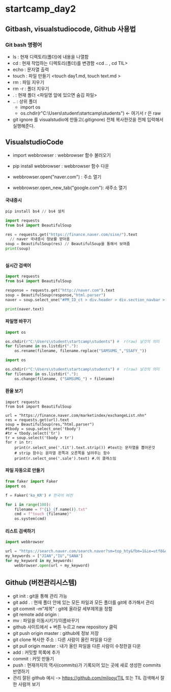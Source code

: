 # startcamp_day2

## Gitbash, visualstudiocode, Github 사용법

### Git bash 명령어

- ls : 현재 디렉토리(폴더)에 내용을 나열함 <ls>    
- cd : 현재 작업하는 디렉토리(폴더)를 변경함 <cd .. , cd TIL>
- echo : 문자열 출력
- touch : 파일 만들기 <touch day1.md, touch text.md >
- rm  : 파일 지우기
- rm -r : 폴더 지우기
- .  : 현재 폴더 <파일명 앞에 있으면 숨김 파일>
- .. : 상위 폴더
  - import os
  - os.chdir(r"C:\Users\student\startcamp\students") <- 여기서 r 은 raw
- git ignore 를 visualstudio에 만들고(.gitignore) 전체 복사한것을 전체 입력해서 실행해준다.



## VisualstudioCode

- import webbrowser : webbrowser 함수 불러오기

- pip install webbrowser : webbrowser 함수 다운

- webbrowser.open("naver.com") : 주소 열기

- webbrowser.open_new_tab("google.com"): 새주소 열기

#### 국내증시

  ``` python
  pip install bs4 // bs4 설치
  
  import requests
  from bs4 import BeautifulSoup
  
  res = requests.get("https://finance.naver.com/sise/").text 
    // naver 국내증시 정보를 받아옴
  soup = BeautifulSoup(res) // BeautifulSoup을 통해서 보여줌
  print(soup)
  
  
  
  ```

#### 실시간 검색어
```python
import requests
from bs4 import BeautifulSoup

response = requests.get("http://naver.com").text
soup = BeautifulSoup(response,"html.parser")
naver = soup.select_one("#PM_ID_ct > div.header > div.section_navbar > div.area_hotkeyword.PM_CL_realtimeKeyword_base > div.ah_list.PM_CL_realtimeKeyword_list_base > ul:nth-child(5) > li:nth-child(1) > a.ah_a > span.ah_k")

print(naver.text)
```



#### 파일명 바꾸기

```python
import os

os.chdir(r"C:\Users\student\startcamp\students") #  r(raw) 날것의 의미
for filename in os.listdir("."):
    os.rename(filename, filename.replace("SAMSUMG_","SSAFY_"))
```

```python
import os

os.chdir(r"C:\Users\student\startcamp\students") #  r(raw) 날것의 의미
for filename in os.listdir("."):
    os.change(filename, ("SAMSUMG_") + filename)
```



#### 환율 보기

```
import requests
from bs4 import BeautifulSoup

url = "https://finance.naver.com/marketindex/exchangeList.nhn"
res = requests.get(url).text
soup = BeautifulSoup(res,"html.parser")
#tbody = soup.select_one('tbody')
#tr = tbody.select('tr')
tr = soup.select('tbody > tr')
for r in tr:
    print(r.select_one('.tit').text.strip()) #text는 문자열을 뽑아온것 
    # strip 함수는 문자열 왼쪽과 오른쪽을 날려주는 함수
    print(r.select_one('.sale').text) #.이 클래스임
```



#### 파일 자동으로 만들기

```python
from faker import Faker
import os

f = Faker('ko_KR') # 한국어 버전

for i in range(100):
    filename = f"{i}_{f.name()}.txt"
    cmd = f"touch {filename}"
    os.system(cmd)
```



#### 리스트 검색하기

```python
import webbrowser

url = "https://search.naver.com/search.naver?sm=top_hty&fbm=1&ie=utf8&query="
my_keywords = ["JIAN","IU","SANA"]
for my_keyword in my_keywords:
    webbrowser.open(url + my_keyword)
```






## Github (버전관리시스템)
-  git init  :  git을 통해 관리 가능
- git add . : 현재 폴더 안에 있는 모든 파일과 모든 폴더를 git에 추가해서 관리
- git commit -m"제목" : git에 올라갈 세부제목을 정함
- git remote add origin : 
- mv : 파일을 이동시키기/이름바꾸기
- github 사이트에서 + 버튼 누르고 new repository 클릭
- git push origin master : github에 정보 저장
- git clone 복사한 주소 : 다른 사람이 올린 파일을 다운
- git pull origin master : 내가 올린 파일을 다른 사람이 수정한걸 다운
- add : 커밋할 목록에 추가
- commit  : 커밋 만들기
- push : 현재까지의 역사(commits)가 기록되어 있는 곳에 새로 생성한 commits 반영하기
- 관리 잘된 github 예시 -> https://github.com/milooy/TIL 또는 TIL 검색해서 잘한 사람꺼 보기